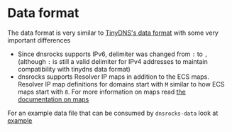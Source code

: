 # Data format

The data format is very similar to [TinyDNS's data format](https://cr.yp.to/djbdns/tinydns-data.html) with some very important differences
- Since dnsrocks supports IPv6, delimiter was changed from `:` to `,`  (although `:` is still a valid delimiter for IPv4 addresses to maintain compatibility with tinydns data format)
- dnsrocks supports Resolver IP maps in addition to the ECS maps. Resolver IP map definitions for domains start with `M` similar to how ECS maps start with `8`. For more information on maps read [the documentation on maps](maps.md)

For an example data file that can be consumed by `dnsrocks-data` look at [example](https://github.com/facebook/dns/blob/main/dnsrocks/testdata/data/data.in)
